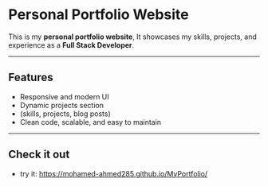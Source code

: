 #  Personal Portfolio Website

This is my **personal portfolio website**, 
It showcases my skills, projects, and experience as a **Full Stack Developer**.

---

##  Features
- Responsive and modern UI
- Dynamic projects section
- (skills, projects, blog posts)
- Clean code, scalable, and easy to maintain

---

##  Check it out
- try it: https://mohamed-ahmed285.github.io/MyPortfolio/
